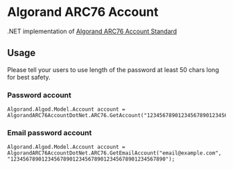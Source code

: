 # Algorand ARC76 Account

.NET implementation of [Algorand ARC76 Account Standard](https://github.com/algorandfoundation/ARCs/blob/main/ARCs/arc-0076.md)

## Usage

Please tell your users to use length of the password at least 50 chars long for best safety.

### Password account

```
Algorand.Algod.Model.Account account = AlgorandARC76AccountDotNet.ARC76.GetAccount("12345678901234567890123456789012345678901234567890");

```

### Email password account

```
Algorand.Algod.Model.Account account = AlgorandARC76AccountDotNet.ARC76.GetEmailAccount("email@example.com", "12345678901234567890123456789012345678901234567890");

```